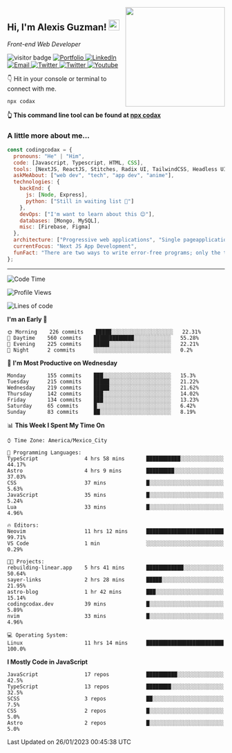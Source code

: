 <img align='right' src="https://media.giphy.com/media/M9gbBd9nbDrOTu1Mqx/giphy.gif" width="230">
<h2>Hi, I'm Alexis Guzman! <img src="https://media.giphy.com/media/hvRJCLFzcasrR4ia7z/giphy.gif" width="25px"></h2>
<p><em>Front-end Web Developer</em></p>

<p>
  <img src="https://visitor-badge.glitch.me/badge?page_id=a12989x.a12989x&left_color=black&right_color=gray" alt="visitor badge"/>
  <a href='https://www.codingcodax.dev/' target='_blank'>
    <img alt='Portfolio' src='https://img.shields.io/badge/Portfolio-black?logo=vercel&style=flat-square'>
  </a>
  <a href='https://linkedin.com/in/codingcodax/' target='_blank'>
    <img alt='LinkedIn' src='https://img.shields.io/badge/LinkedIn-black?logo=LinkedIn&style=flat-square'>
  </a>
  <a href='mailto:codingcodax@gmail.com' target='_blank'>
    <img alt='Email' src='https://img.shields.io/badge/Email-black?logo=Gmail&style=flat-square'>
  </a>
  <a href='https://twitter.com/codingcodax' target='_blank'>
    <img alt='Twitter' src='https://img.shields.io/badge/Twitter-black?logo=Twitter&style=flat-square'>
  </a>
  <a href='https://www.instagram.com/codingcodax/' target='_blank'>
    <img alt='Twitter' src='https://img.shields.io/badge/Instagram-black?logo=Instagram&style=flat-square'>
  </a>
  <a href='https://www.youtube.com/@codingcodax' target='_blank'>
    <img alt='Youtube' src='https://img.shields.io/badge/YouTube-black?logo=Youtube&style=flat-square'>
  </a>
</p>

👇 Hit in your console or terminal to connect with me.

```bash
npx codax
```
**👆 This command line tool can be found at [npx codax](https://github.com/a12989x/npx-codax)**

<h3>A little more about me...</h3>

```javascript
const codingcodax = {
  pronouns: "He" | "Him",
  code: [Javascript, Typescript, HTML, CSS],
  tools: [NextJS, ReactJS, Stitches, Radix UI, TailwindCSS, Headless UI, Prisma],
  askMeAbout: ["web dev", "tech", "app dev", "anime"],
  technologies: {
    backEnd: {
      js: [Node, Express],
      python: ["Still in waiting list 🥲"]
    },
    devOps: ["I'm want to learn about this 😊"],
    databases: [Mongo, MySQL],
    misc: [Firebase, Figma]
  },
  architecture: ["Progressive web applications", "Single pageapplications"],
  currentFocus: "Next JS App Development",
  funFact: "There are two ways to write error-free programs; only the third one works"
};
```

---

<!--START_SECTION:waka-->
![Code Time](http://img.shields.io/badge/Code%20Time-1%2C087%20hrs%207%20mins-blue)

![Profile Views](http://img.shields.io/badge/Profile%20Views-0-blue)

![Lines of code](https://img.shields.io/badge/From%20Hello%20World%20I%27ve%20Written-309%20Thousand%20lines%20of%20code-blue)

**I'm an Early 🐤** 

```text
🌞 Morning    226 commits    █████░░░░░░░░░░░░░░░░░░░░   22.31% 
🌆 Daytime    560 commits    █████████████░░░░░░░░░░░░   55.28% 
🌃 Evening    225 commits    █████░░░░░░░░░░░░░░░░░░░░   22.21% 
🌙 Night      2 commits      ░░░░░░░░░░░░░░░░░░░░░░░░░   0.2%

```
📅 **I'm Most Productive on Wednesday** 

```text
Monday       155 commits    ███░░░░░░░░░░░░░░░░░░░░░░   15.3% 
Tuesday      215 commits    █████░░░░░░░░░░░░░░░░░░░░   21.22% 
Wednesday    219 commits    █████░░░░░░░░░░░░░░░░░░░░   21.62% 
Thursday     142 commits    ███░░░░░░░░░░░░░░░░░░░░░░   14.02% 
Friday       134 commits    ███░░░░░░░░░░░░░░░░░░░░░░   13.23% 
Saturday     65 commits     █░░░░░░░░░░░░░░░░░░░░░░░░   6.42% 
Sunday       83 commits     ██░░░░░░░░░░░░░░░░░░░░░░░   8.19%

```


📊 **This Week I Spent My Time On** 

```text
⌚︎ Time Zone: America/Mexico_City

💬 Programming Languages: 
TypeScript               4 hrs 58 mins       ███████████░░░░░░░░░░░░░░   44.17% 
Astro                    4 hrs 9 mins        █████████░░░░░░░░░░░░░░░░   37.03% 
CSS                      37 mins             █░░░░░░░░░░░░░░░░░░░░░░░░   5.63% 
JavaScript               35 mins             █░░░░░░░░░░░░░░░░░░░░░░░░   5.24% 
Lua                      33 mins             █░░░░░░░░░░░░░░░░░░░░░░░░   4.96%

🔥 Editors: 
Neovim                   11 hrs 12 mins      █████████████████████████   99.71% 
VS Code                  1 min               ░░░░░░░░░░░░░░░░░░░░░░░░░   0.29%

🐱‍💻 Projects: 
rebuilding-linear.app    5 hrs 41 mins       ████████████░░░░░░░░░░░░░   50.64% 
sayer-links              2 hrs 28 mins       █████░░░░░░░░░░░░░░░░░░░░   21.95% 
astro-blog               1 hr 42 mins        ███░░░░░░░░░░░░░░░░░░░░░░   15.14% 
codingcodax.dev          39 mins             █░░░░░░░░░░░░░░░░░░░░░░░░   5.89% 
nvim                     33 mins             █░░░░░░░░░░░░░░░░░░░░░░░░   4.96%

💻 Operating System: 
Linux                    11 hrs 14 mins      █████████████████████████   100.0%

```

**I Mostly Code in JavaScript** 

```text
JavaScript               17 repos            ██████████░░░░░░░░░░░░░░░   42.5% 
TypeScript               13 repos            ████████░░░░░░░░░░░░░░░░░   32.5% 
SCSS                     3 repos             ██░░░░░░░░░░░░░░░░░░░░░░░   7.5% 
CSS                      2 repos             █░░░░░░░░░░░░░░░░░░░░░░░░   5.0% 
Astro                    2 repos             █░░░░░░░░░░░░░░░░░░░░░░░░   5.0%

```



 Last Updated on 26/01/2023 00:45:38 UTC
<!--END_SECTION:waka-->
